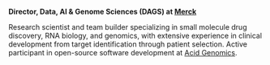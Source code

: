 **Director, Data, AI & Genome Sciences (DAGS) at [Merck][]**

Research scientist and team builder specializing in small molecule drug discovery, RNA biology, and genomics, with extensive experience in clinical development from target identification through patient selection. Active participant in open-source software development at [Acid Genomics][].

[acid genomics]: https://github.com/acidgenomics/
[merck]: https://github.com/merck/
